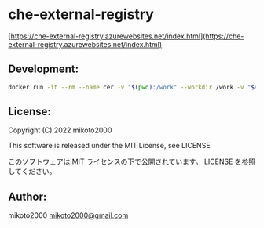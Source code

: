 # che-external-registry

[https://che-external-registry.azurewebsites.net/index.html](https://che-external-registry.azurewebsites.net/index.html)


## Development:

```sh
docker run -it --rm --name cer -v "$(pwd):/work" --workdir /work -v "$HOME/.m2:/root/.m2" -v "/var/run/docker.sock:/var/run/docker.sock" -p "8080:8080" mikoto2000/che-external-registry-buildkit:latest
```

License:
--------

Copyright (C) 2022 mikoto2000

This software is released under the MIT License, see LICENSE

このソフトウェアは MIT ライセンスの下で公開されています。 LICENSE を参照してください。


Author:
-------

mikoto2000 <mikoto2000@gmail.com>


